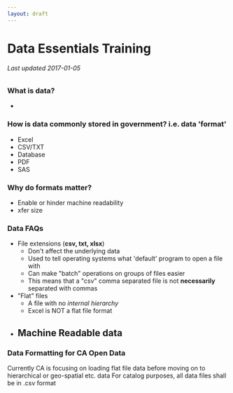 ```yaml
---
layout: draft
---
```


# Data Essentials Training

###### Last updated 2017-01-05

### What is data?
- 

### How is data commonly stored in government? i.e. data 'format'
- Excel
- CSV/TXT
- Database
- PDF
- SAS

### Why do formats matter?
- Enable or hinder machine readability
- xfer size

### Data FAQs
- File extensions (**csv, txt, xlsx**)
  - Don't affect the underlying data
  - Used to tell operating systems what 'default' program to open a file with
  - Can make "batch" operations on groups of files easier
  - This means that a "csv" comma separated file is not **necessarily** separated with commas
- "Flat" files
  - A file with no *internal hierarchy*
  - Excel is NOT a flat file format
- Machine Readable data
  - 

### Data Formatting for CA Open Data
Currently CA is focusing on loading flat file data before moving on to hierarchical or geo-spatial etc. data
For catalog purposes, all data files shall be in .csv format